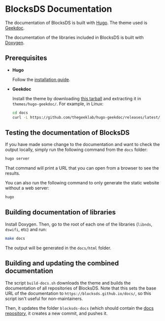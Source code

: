 # BlocksDS Documentation

The documentation of BlocksDS is built with [Hugo](https://gohugo.io). The theme
used is [Geekdoc](https://github.com/thegeeklab/hugo-geekdoc).

The documentation of the libraries included in BlocksDS is built with
[Doxygen](https://www.doxygen.nl).

## Prerequisites

- **Hugo**

  Follow the [installation guide](https://gohugo.io/categories/installation/).

- **Geekdoc**

  Install the theme by downloading [this tarball](https://github.com/thegeeklab/hugo-geekdoc/releases/latest/download/hugo-geekdoc.tar.gz)
  and extracting it in `themes/hugo-geekdoc/`. For example, in Linux:

  ```bash
  cd docs
  curl -L https://github.com/thegeeklab/hugo-geekdoc/releases/latest/download/hugo-geekdoc.tar.gz | tar -xz -C themes/hugo-geekdoc/ --strip-components=1
  ```

## Testing the documentation of BlocksDS

If you have made some change to the documentation and want to check the output
locally, simply run the following command from the `docs` folder:

```bash
hugo server
```

That command will print a URL that you can open from a browser to see the
results.

You can also run the following command to only generate the static website
without a web server:

```bash
hugo
```

## Building documentation of libraries

Install Doxygen. Then, go to the root of each one of the libraries (`libnds`,
`dswifi`, etc) and run:

```bash
make docs
```

The output will be generated in the `docs/html` folder.

## Building and updating the combined documentation

The script `build-docs.sh` downloads the theme and builds the documentation of
all repositories of BlocksDS. Note that this sets the base URL of the
documentation to `https://blocksds.github.io/docs/`, so this script isn't useful
for non-maintainers.

Then, it updates the folder `blocksds-docs` (which should contain the
[docs repository](https://github.com/blocksds/docs), it creates a new commit,
and pushes it.
